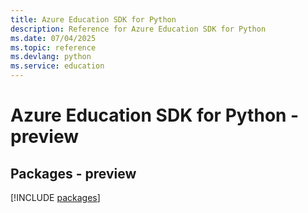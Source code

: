 ```yaml
---
title: Azure Education SDK for Python
description: Reference for Azure Education SDK for Python
ms.date: 07/04/2025
ms.topic: reference
ms.devlang: python
ms.service: education
---
```

# Azure Education SDK for Python - preview
## Packages - preview
[!INCLUDE [packages](education-index.md)]